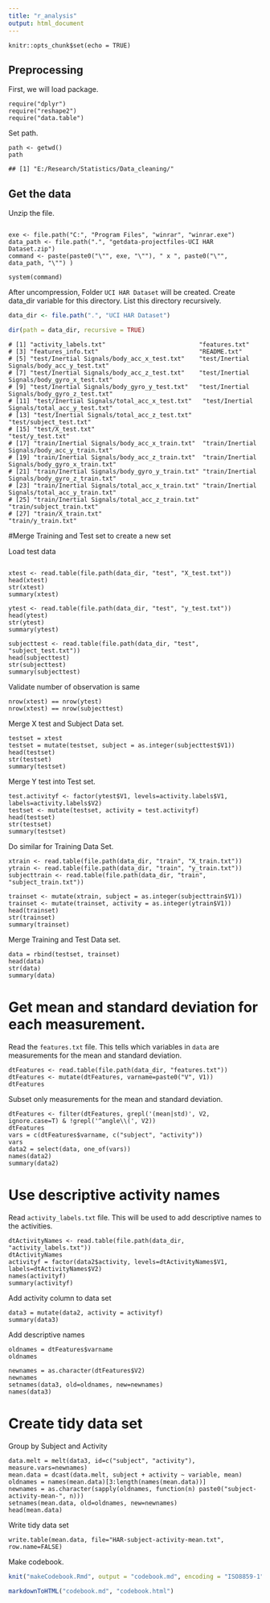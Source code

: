 ```yaml
---
title: "r_analysis"
output: html_document
---
```


```{r setup, include=FALSE}
knitr::opts_chunk$set(echo = TRUE)
```

Preprocessing
-------------

First, we will load package.


```{r}
require("dplyr")
require("reshape2")
require("data.table")

```

Set path.


```{r}
path <- getwd()
path
```

```
## [1] "E:/Research/Statistics/Data_cleaning/"
```



Get the data
------------

Unzip the file.


```{r}

exe <- file.path("C:", "Program Files", "winrar", "winrar.exe")
data_path <- file.path(".", "getdata-projectfiles-UCI HAR Dataset.zip")
command <- paste(paste0("\"", exe, "\""), " x ", paste0("\"", data_path, "\"") )

system(command)
```


After uncompression, Folder `UCI HAR Dataset` will be created. Create data_dir variable for this directory. List this directory recursively.


```r
data_dir <- file.path(".", "UCI HAR Dataset")

dir(path = data_dir, recursive = TRUE)

```

```
# [1] "activity_labels.txt"                          "features.txt"                                
# [3] "features_info.txt"                            "README.txt"                                  
# [5] "test/Inertial Signals/body_acc_x_test.txt"    "test/Inertial Signals/body_acc_y_test.txt"   
# [7] "test/Inertial Signals/body_acc_z_test.txt"    "test/Inertial Signals/body_gyro_x_test.txt"  
# [9] "test/Inertial Signals/body_gyro_y_test.txt"   "test/Inertial Signals/body_gyro_z_test.txt"  
# [11] "test/Inertial Signals/total_acc_x_test.txt"   "test/Inertial Signals/total_acc_y_test.txt"  
# [13] "test/Inertial Signals/total_acc_z_test.txt"   "test/subject_test.txt"                       
# [15] "test/X_test.txt"                              "test/y_test.txt"                             
# [17] "train/Inertial Signals/body_acc_x_train.txt"  "train/Inertial Signals/body_acc_y_train.txt" 
# [19] "train/Inertial Signals/body_acc_z_train.txt"  "train/Inertial Signals/body_gyro_x_train.txt"
# [21] "train/Inertial Signals/body_gyro_y_train.txt" "train/Inertial Signals/body_gyro_z_train.txt"
# [23] "train/Inertial Signals/total_acc_x_train.txt" "train/Inertial Signals/total_acc_y_train.txt"
# [25] "train/Inertial Signals/total_acc_z_train.txt" "train/subject_train.txt"                     
# [27] "train/X_train.txt"                            "train/y_train.txt" 
```

#Merge Training and Test set to create a new set

Load test data
```{r}

xtest <- read.table(file.path(data_dir, "test", "X_test.txt"))
head(xtest)
str(xtest)
summary(xtest)

```

```{r}
ytest <- read.table(file.path(data_dir, "test", "y_test.txt"))
head(ytest)
str(ytest)
summary(ytest)

```

```{r}
subjecttest <- read.table(file.path(data_dir, "test", "subject_test.txt"))
head(subjecttest)
str(subjecttest)
summary(subjecttest)

```

Validate number of observation is same

```{r}
nrow(xtest) == nrow(ytest)
nrow(xtest) == nrow(subjecttest)
```

Merge X test and Subject Data set.

```{r}
testset = xtest
testset = mutate(testset, subject = as.integer(subjecttest$V1))
head(testset)
str(testset)
summary(testset)
```

Merge Y test into Test set.
```{r}
test.activityf <- factor(ytest$V1, levels=activity.labels$V1, labels=activity.labels$V2)
testset <- mutate(testset, activity = test.activityf)
head(testset)
str(testset)
summary(testset)

```

Do similar for Training Data Set.

```{r}
xtrain <- read.table(file.path(data_dir, "train", "X_train.txt"))
ytrain <- read.table(file.path(data_dir, "train", "y_train.txt"))
subjecttrain <- read.table(file.path(data_dir, "train", "subject_train.txt"))

trainset <- mutate(xtrain, subject = as.integer(subjecttrain$V1))
trainset <- mutate(trainset, activity = as.integer(ytrain$V1))
head(trainset)
str(trainset)
summary(trainset)
```

Merge Training and Test Data set.

```{r}
data = rbind(testset, trainset)
head(data)
str(data)
summary(data)
```

# Get mean and standard deviation for each measurement. 

Read the `features.txt` file. This tells which variables in `data` are measurements for the mean and standard deviation.

```{r}
dtFeatures <- read.table(file.path(data_dir, "features.txt"))
dtFeatures <- mutate(dtFeatures, varname=paste0("V", V1))
dtFeatures

```

Subset only measurements for the mean and standard deviation.

```{r}
dtFeatures <- filter(dtFeatures, grepl('(mean|std)', V2, ignore.case=T) & !grepl('^angle\\(', V2))
dtFeatures
vars = c(dtFeatures$varname, c("subject", "activity"))
vars
data2 = select(data, one_of(vars))
names(data2)
summary(data2)
```

# Use descriptive activity names

Read `activity_labels.txt` file. This will be used to add descriptive names to the activities.

```{r}
dtActivityNames <- read.table(file.path(data_dir, "activity_labels.txt"))
dtActivityNames
activityf = factor(data2$activity, levels=dtActivityNames$V1, labels=dtActivityNames$V2)
names(activityf)
summary(activityf)
```

Add activity column to data set

```{r}
data3 = mutate(data2, activity = activityf)
summary(data3)

```

Add descriptive names

```{r}
oldnames = dtFeatures$varname
oldnames

newnames = as.character(dtFeatures$V2)
newnames
setnames(data3, old=oldnames, new=newnames)
names(data3)
```

# Create tidy data set

Group by Subject and Activity
```{r}
data.melt = melt(data3, id=c("subject", "activity"), measure.vars=newnames)
mean.data = dcast(data.melt, subject + activity ~ variable, mean)
oldnames = names(mean.data)[3:length(names(mean.data))]
newnames = as.character(sapply(oldnames, function(n) paste0("subject-activity-mean-", n)))
setnames(mean.data, old=oldnames, new=newnames)
head(mean.data)

```

Write tidy data set

```{r}
write.table(mean.data, file="HAR-subject-activity-mean.txt", row.name=FALSE)

```


Make codebook.


```r
knit("makeCodebook.Rmd", output = "codebook.md", encoding = "ISO8859-1", quiet = TRUE)
```

```r
markdownToHTML("codebook.md", "codebook.html")
```

